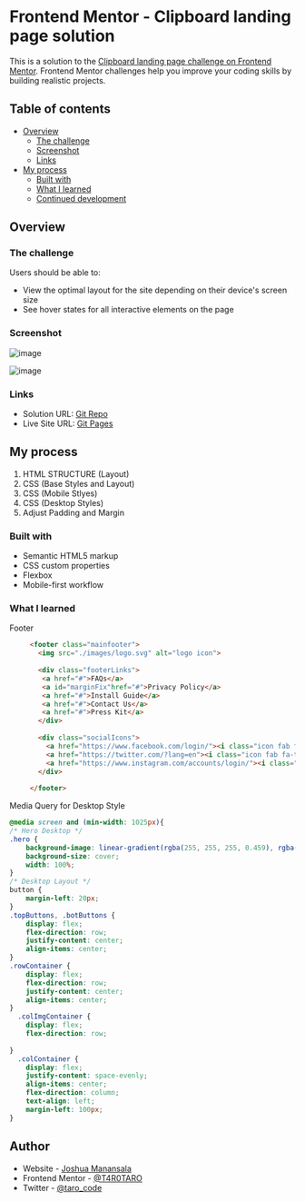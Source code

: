 # Frontend Mentor - Clipboard landing page solution

This is a solution to the [Clipboard landing page challenge on Frontend Mentor](https://www.frontendmentor.io/challenges/clipboard-landing-page-5cc9bccd6c4c91111378ecb9). Frontend Mentor challenges help you improve your coding skills by building realistic projects. 

## Table of contents

- [Overview](#overview)
  - [The challenge](#the-challenge)
  - [Screenshot](#screenshot)
  - [Links](#links)
- [My process](#my-process)
  - [Built with](#built-with)
  - [What I learned](#what-i-learned)
  - [Continued development](#continued-development)
 

## Overview

### The challenge

Users should be able to:

- View the optimal layout for the site depending on their device's screen size
- See hover states for all interactive elements on the page

### Screenshot
![image](https://user-images.githubusercontent.com/76195521/133682829-9b8c2148-5056-4c0f-9d4b-6d972dcbc197.png)

![image](https://user-images.githubusercontent.com/76195521/133682918-20608c88-6544-4542-afab-4d05153ecbd1.png)

### Links

- Solution URL: [Git Repo](https://github.com/T4R0TARO/clipboardLandingPage)
- Live Site URL: [Git Pages](https://t4r0taro.github.io/clipboardLandingPage/)

## My process
1. HTML STRUCTURE (Layout)
2. CSS (Base Styles and Layout)
3. CSS (Mobile Stlyes)
4. CSS (Desktop Styles)
5. Adjust Padding and Margin 

### Built with

- Semantic HTML5 markup
- CSS custom properties
- Flexbox
- Mobile-first workflow

### What I learned

Footer
```html
     <footer class="mainfooter"> 
       <img src="./images/logo.svg" alt="logo icon">
       
       <div class="footerLinks">
        <a href="#">FAQs</a>
        <a id="marginFix"href="#">Privacy Policy</a>
        <a href="#">Install Guide</a>
        <a href="#">Contact Us</a>
        <a href="#">Press Kit</a>
       </div>
       
       <div class="socialIcons">
         <a href="https://www.facebook.com/login/"><i class="icon fab fa-facebook-square fa-lg"></i></a>
         <a href="https://twitter.com/?lang=en"><i class="icon fab fa-twitter fa-lg"></i></a>
         <a href="https://www.instagram.com/accounts/login/"><i class="icon fab fa-instagram fa-lg"></i></a>
       </div>
       
     </footer> 
```
Media Query for Desktop Style
```css
@media screen and (min-width: 1025px){
/* Hero Desktop */
.hero {
    background-image: linear-gradient(rgba(255, 255, 255, 0.459), rgba(255, 255, 255, 0.74)), url(.././images/bg-header-desktop.png);
    background-size: cover;
    width: 100%;
}
/* Desktop Layout */
button {
    margin-left: 20px;
}
.topButtons, .botButtons {
    display: flex;
    flex-direction: row;
    justify-content: center;
    align-items: center;   
}
.rowContainer {
    display: flex;
    flex-direction: row;
    justify-content: center;
    align-items: center;
}
  .colImgContainer {
    display: flex;
    flex-direction: row;
    
}
  .colContainer {
    display: flex;
    justify-content: space-evenly;
    align-items: center;
    flex-direction: column;
    text-align: left;
    margin-left: 100px;
}
```


## Author

- Website - [Joshua Manansala](https://github.com/T4R0TARO)
- Frontend Mentor - [@T4R0TARO](https://www.frontendmentor.io/profile/T4R0TARO)
- Twitter - [@taro_code](https://twitter.com/taro_code)